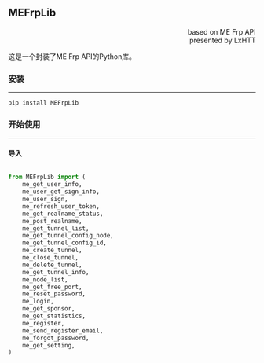 ## MEFrpLib

<p align="right">based on ME Frp API<br>presented by LxHTT</p>

这是一个封装了ME Frp API的Python库。

### 安装

___

```bash
pip install MEFrpLib
```

### 开始使用  

___

#### 导入  

```python

from MEFrpLib import (
    me_get_user_info,
    me_user_get_sign_info,
    me_user_sign,
    me_refresh_user_token,
    me_get_realname_status,
    me_post_realname,
    me_get_tunnel_list,
    me_get_tunnel_config_node,
    me_get_tunnel_config_id,
    me_create_tunnel,
    me_close_tunnel,
    me_delete_tunnel,
    me_get_tunnel_info,
    me_node_list,
    me_get_free_port,
    me_reset_password,
    me_login,
    me_get_sponsor,
    me_get_statistics,
    me_register,
    me_send_register_email,
    me_forgot_password,
    me_get_setting,
)

```
